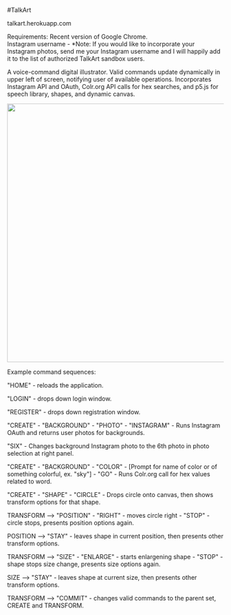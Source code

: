 #TalkArt

talkart.herokuapp.com  
  
Requirements:
Recent version of Google Chrome.  
Instagram username - *Note: If you would like to incorporate your Instagram photos, send me your Instagram username and I will happily add it to the list of authorized TalkArt sandbox users.

A voice-command digital illustrator. Valid commands update dynamically in upper left of screen, notifying user of available operations. Incorporates Instagram API and OAuth, Colr.org API calls for hex searches, and p5.js for speech library, shapes, and dynamic canvas.

<img src="https://cloud.githubusercontent.com/assets/14845097/16727089/33fb74fa-4714-11e6-9660-c4be84f05d06.png" width="600px"/>

Example command sequences:  
  
"HOME" - reloads the application.
  
"LOGIN" - drops down login window.  
  
"REGISTER" - drops down registration window.  
  
"CREATE" - "BACKGROUND" - "PHOTO" - "INSTAGRAM" - Runs Instagram OAuth and returns user photos for backgrounds. 

"SIX" - Changes background Instagram photo to the 6th photo in photo selection at right panel.
  
"CREATE" - "BACKGROUND" - "COLOR" - [Prompt for name of color or of something colorful, ex. "sky"] - "GO" - Runs Colr.org call for hex values related to word.  
  
"CREATE" - "SHAPE" - "CIRCLE" - Drops circle onto canvas, then shows transform options for that shape.  
  
TRANSFORM --> "POSITION" - "RIGHT" - moves circle right - "STOP" - circle stops, presents position options again. 
  
POSITION --> "STAY" - leaves shape in current position, then presents other transform options.  
  
TRANSFORM --> "SIZE" - "ENLARGE" - starts enlargening shape - "STOP" - shape stops size change, presents size options again.
  
SIZE --> "STAY" - leaves shape at current size, then presents other transform options. 
  
TRANSFORM --> "COMMIT" - changes valid commands to the parent set, CREATE and TRANSFORM.
  
